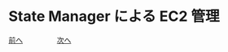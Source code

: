 # State Manager による EC2 管理



 [前へ](./chapter03.md) &nbsp; &nbsp; &nbsp; &nbsp; &nbsp; &nbsp; &nbsp; &nbsp; [次へ](./chapter05.md) 
